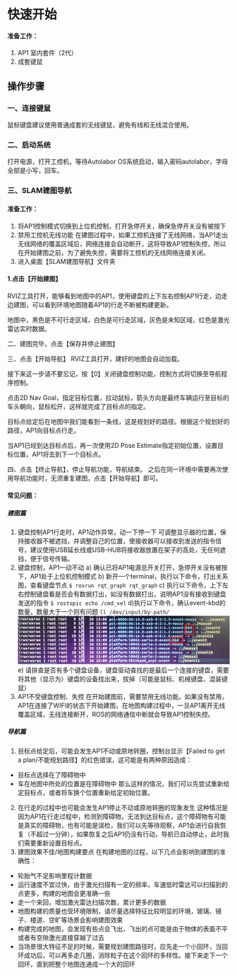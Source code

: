 # 快速开始

#### 准备工作：
1. AP1 室内套件（2代）
2. 成套键鼠

## 操作步骤

### 一、连接键鼠
鼠标键盘建议使用普通成套的无线键鼠，避免有线和无线混合使用。

### 二、启动系统
打开电源，打开工控机，等待Autolabor OS系统启动，输入密码autolabor，字母全部是小写，回车。

### 三、SLAM建图导航


#### 准备工作：
1. 将AP1控制模式切换到上位机控制，打开急停开关，确保急停开关没有被按下
2. 禁用工控机无线功能
在建图过程中，如果工控机连接了无线网络，当AP1走出无线网络的覆盖区域后，网络连接会自动断开，这将导致AP1控制失控，所以在开始建图之前，为了避免失控，需要将工控机的无线网络连接关闭。
3. 进入桌面【SLAM建图导航】文件夹

#### 1.点击【开始建图】
RVIZ工具打开，能够看到地图中的AP1，使用键盘的上下左右控制AP1行走，边走边建图，可以看到环境地图随着AP1的行走不断被构建更新。

地图中，黑色是不可行走区域，白色是可行走区域，灰色是未知区域，红色是激光雷达实时数据。

二、建图完毕，点击【保存并停止建图】

三、点击【开始导航】
RVIZ工具打开，建好的地图会自动加载。

接下来这一步请不要忘记，按【0】关闭键盘控制功能，控制方式将切换至导航程序控制。

点击2D Nav Goal，指定目标位置，拉动鼠标，箭头方向是最终车辆运行至目标的车头朝向，鼠标松开，这样就完成了目标点的指定。

目标点给定后在地图中我们能看到一条线，这是规划好的路径。根据这个规划好的路径，AP1向目标点行走。

当AP1已经到达目标点后，再一次使用2D Pose Estimate指定初始位置，设置目标位置，AP1将去到下一个目标点。


四、点击【终止导航】，停止导航功能，导航结束。
之后在同一环境中需要再次使用导航功能时，无须重复建图，点击【开始导航】即可。


#### 常见问题：

##### 建图篇

1. 键盘控制AP1行走时，AP1动作异常，动一下停一下
可调整显示器的位置，保持接收器不被遮挡，并调整自己的位置，使接收器可以接收到发送的指令信号，建议使用USB延长线或USB-HUB将接收器放置在架子的高处，无任何遮挡，便于信号传输。
2. 键盘控制，AP1一动不动
  a) 确认已将AP1电源总开关打开，急停开关没有被按下，AP1处于上位机控制模式
  b) 新开一个terminal，执行以下命令，打出关系图，查看键盘节点
  `$ rosrun rqt_graph rqt_graph`
  c) 执行以下命令，上下左右控制键盘看是否会有数据打出，如没有数据打出，说明AP1没有接收到键盘发送的指令
  `$ rostopic echo /cmd_vel`
  d)执行以下命令，确认event-kbd的数量，数量大于一个则有问题
  `ll /dev/input/by-path/ `
  ![](imgs/keyboard.png)
  e) 请排查是否有多个键盘设备，键盘驱动查找的是最后一个连接的键盘，需要将其他（显示为）键盘的设备找出来，拔掉（可能是鼠标、机械键盘、混装键鼠）
3. AP1不受键盘控制、失控
  在开始建图前，需要禁用无线功能。如果没有禁用，AP1在连接了WIFI的状态下开始建图，在地图构建过程中，一旦AP1离开无线覆盖区域，无线连接断开，ROS的网络通信中断就会导致AP1控制失控。

##### 导航篇

1. 目标点给定后，可能会发生AP1不动或原地转圈，控制台显示【Failed to get a plan/不能规划路径】的红色错误，这可能是有两种原因造成：
  * 目标点选择在了障碍物中
  * 车在地图中所处的位置是在障碍物中
  那么这样的情况，我们可以先尝试重新给定目标点，或者将车换个位置重新给定初始位置。
2. 在行走的过程中也可能会发生AP1停止不动或原地转圈的现象发生
  这种情况是因为AP1在行走过程中，检测到障碍物，无法到达目标点，这个障碍物有可能是真实的障碍物，也有可能是误检，我们可以先等待观察，AP1会进行自我恢复（不超过一分钟），如果恢复之后AP1仍没有行动，导航已自动停止，此时我们需要重新设置目标点。
3. 建图效果不佳/地图构建要点
  在构建地图的过程，以下几点会影响到建图的准确性：
  * 轮胎气不足影响里程计数据
  * 运行速度不宜过快，由于激光扫描有一定的频率，车速低时雷达可以扫描到的点更多，构建的地图会更准确一些
  * 走一个来回，增加激光雷达扫描次数，累计更多的数据
  * 地图构建的质量也受环境限制，请尽量选择特征比较明显的环境，玻璃、镜子、楼道、空旷等场景会影响建图效果
  * 构建完成的地图，会发现有些点会飞出，飞出的点可能是由于物体的表面不平或者有空隙激光直接穿越了过去
  * 当场景很大特征不足的时候，需要规划建图路径时，应先走一个小回环，当回环成功后，可以再多走几圈，消除粒子在这个回环的多样性。接下来走下一个回环，直到把整个地图连通成一个大的回环
